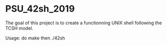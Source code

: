 # PSU_42sh_2019

The goal of this project is to create a functionning UNIX shell following the TCSH model.

Usage: do make then ./42sh
